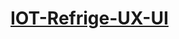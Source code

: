 # [IOT-Refrige-UX-UI](https://www.figma.com/design/ek2couwBCSNNUCy5SwqsBM/smart-iot-refrigerator?node-id=0-1&t=sgxVGRfos9g27kMi-1)
